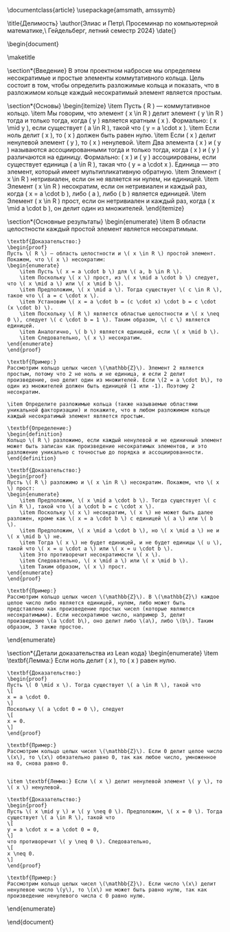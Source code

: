 \documentclass{article}
\usepackage{amsmath, amssymb}

\title{Делимость}
\author{Элиас и Петр\\
Просеминар по компьютерной математике,\\
Гейдельберг, летний семестр 2024}
\date{}

\begin{document}

\maketitle

\section*{Введение}
В этом проектном наброске мы определяем несократимые и простые элементы коммутативного кольца. Цель состоит в том, чтобы определить разложимые кольца и показать, что в разложимом кольце каждый несократимый элемент является простым.

\section*{Основы}
\begin{itemize}
    \item Пусть \( R \) — коммутативное кольцо.
    \item Мы говорим, что элемент \( x \in R \) делит элемент \( y \in R \) тогда и только тогда, когда \( y \) является кратным \( x \). Формально: \( x \mid y \), если существует \( a \in R \), такой что \( y = a \cdot x \).
    \item Если ноль делит \( x \), то \( x \) должен быть равен нулю.
    \item Если \( x \) делит ненулевой элемент \( y \), то \( x \) ненулевой.
    \item Два элемента \( x \) и \( y \) называются ассоциированными тогда и только тогда, когда \( x \) и \( y \) различаются на единицу. Формально: \( x \) и \( y \) ассоциированы, если существует единица \( a \in R \), такая что \( y = a \cdot x \). Единица — это элемент, который имеет мультипликативную обратную.
    \item Элемент \( x \in R \) нетривиален, если он не является ни нулем, ни единицей.
    \item Элемент \( x \in R \) несократим, если он нетривиален и каждый раз, когда \( x = a \cdot b \), либо \( a \), либо \( b \) является единицей.
    \item Элемент \( x \in R \) прост, если он нетривиален и каждый раз, когда \( x \mid a \cdot b \), он делит один из множителей.
\end{itemize}

\section*{Основные результаты}
\begin{enumerate}
    \item В области целостности каждый простой элемент является несократимым.
    
    \textbf{Доказательство:}
    \begin{proof}
    Пусть \( R \) — область целостности и \( x \in R \) простой элемент. Покажем, что \( x \) несократим:
    \begin{enumerate}
        \item Пусть \( x = a \cdot b \) для \( a, b \in R \).
        \item Поскольку \( x \) прост, из \( x \mid a \cdot b \) следует, что \( x \mid a \) или \( x \mid b \).
        \item Предположим, \( x \mid a \). Тогда существует \( c \in R \), такое что \( a = c \cdot x \).
        \item Установим \( x = a \cdot b = (c \cdot x) \cdot b = c \cdot (x \cdot b) \).
        \item Поскольку \( R \) является областью целостности и \( x \neq 0 \), следует \( c \cdot b = 1 \). Таким образом, \( c \) является единицей.
        \item Аналогично, \( b \) является единицей, если \( x \mid b \).
        \item Следовательно, \( x \) несократим.
    \end{enumerate}
    \end{proof}
    
    \textbf{Пример:} 
    Рассмотрим кольцо целых чисел \(\mathbb{Z}\). Элемент 2 является простым, потому что 2 не ноль и не единица, и если 2 делит произведение, оно делит один из множителей. Если \(2 = a \cdot b\), то один из множителей должен быть единицей (1 или -1). Поэтому 2 несократим.

    \item Определите разложимые кольца (также называемые областями уникальной факторизации) и покажите, что в любом разложимом кольце каждый несократимый элемент является простым.
    
    \textbf{Определение:}
    \begin{definition}
    Кольцо \( R \) разложимо, если каждый ненулевой и не единичный элемент может быть записан как произведение несократимых элементов, и это разложение уникально с точностью до порядка и ассоциированности.
    \end{definition}
    
    \textbf{Доказательство:}
    \begin{proof}
    Пусть \( R \) разложимо и \( x \in R \) несократим. Покажем, что \( x \) прост:
    \begin{enumerate}
        \item Предположим, \( x \mid a \cdot b \). Тогда существует \( c \in R \), такой что \( a \cdot b = c \cdot x \).
        \item Поскольку \( x \) несократим, \( x \) не может быть далее разложен, кроме как \( x = a \cdot b \) с единицей \( a \) или \( b \).
        \item Предположим, \( x \mid a \cdot b \), но \( x \mid a \) не и \( x \mid b \) не.
        \item Тогда \( x \) не будет единицей, и не будет единицы \( u \), такой что \( x = u \cdot a \) или \( x = u \cdot b \).
        \item Это противоречит несократимости \( x \).
        \item Следовательно, \( x \mid a \) или \( x \mid b \).
        \item Таким образом, \( x \) прост.
    \end{enumerate}
    \end{proof}
    
    \textbf{Пример:} 
    Рассмотрим кольцо целых чисел \(\mathbb{Z}\). В \(\mathbb{Z}\) каждое целое число либо является единицей, нулем, либо может быть представлено как произведение простых чисел (которые являются несократимыми). Если несократимое число, например 3, делит произведение \(a \cdot b\), оно делит либо \(a\), либо \(b\). Таким образом, 3 также простое.
    
\end{enumerate}

\section*{Детали доказательства из Lean кода}
\begin{enumerate}
    \item \textbf{Лемма:} Если ноль делит \( x \), то \( x \) равен нулю.
    
    \textbf{Доказательство:}
    \begin{proof}
    Пусть \( 0 \mid x \). Тогда существует \( a \in R \), такой что
    \[
    x = a \cdot 0.
    \]
    Поскольку \( a \cdot 0 = 0 \), следует
    \[
    x = 0.
    \]
    \end{proof}
    
    \textbf{Пример:} 
    Рассмотрим кольцо целых чисел \(\mathbb{Z}\). Если 0 делит целое число \(x\), то \(x\) обязательно равно 0, так как любое число, умноженное на 0, снова равно 0.
    

    \item \textbf{Лемма:} Если \( x \) делит ненулевой элемент \( y \), то \( x \) ненулевой.
    
    \textbf{Доказательство:}
    \begin{proof}
    Пусть \( x \mid y \) и \( y \neq 0 \). Предположим, \( x = 0 \). Тогда существует \( a \in R \), такой что
    \[
    y = a \cdot x = a \cdot 0 = 0,
    \]
    что противоречит \( y \neq 0 \). Следовательно,
    \[
    x \neq 0.
    \]
    \end{proof}
    
    \textbf{Пример:} 
    Рассмотрим кольцо целых чисел \(\mathbb{Z}\). Если число \(x\) делит ненулевое число \(y\), то \(x\) не может быть равно нулю, так как произведение ненулевого числа с 0 равно нулю.
    
\end{enumerate}

\end{document}
